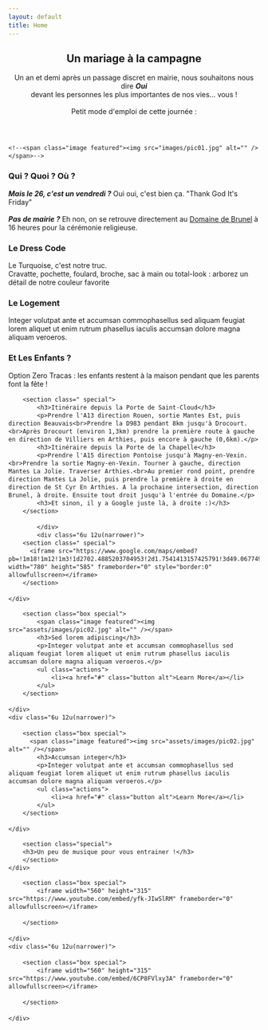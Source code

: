 ```yaml
---
layout: default
title: Home
---
```


<section class="box special">
	<header class="major">
		<h2>Un mariage à la campagne
		</h2>
		<p>Un an et demi après un passage discret en mairie, nous souhaitons nous dire <em><b>Oui</b></em><br>devant les personnes les plus importantes de nos vies... vous !<br><br>Petit mode d'emploi de cette journée :</p>
	</header>

	<!--<span class="image featured"><img src="images/pic01.jpg" alt="" /></span>-->

</section>

<section class="box special features">
	<div class="features-row">
		<section>
			<span class="icon major fa-heart accent4"></span>
			<h3>Qui ? Quoi ? Où ?</h3>
			<p><i><b>Mais le 26, c'est un vendredi ?</b></i> Oui oui, c'est bien ça. "Thank God It's Friday"<br><br><b><i>Pas de mairie ?</i></b> Eh non, on se retrouve directement au <a href="#plans">Domaine de Brunel</a> à 16 heures pour la cérémonie religieuse.</p>
		</section>
		<section>
			<span class="icon major fa-suitcase accent3"></span>
			<h3>Le Dress Code</h3>
			<p>Le Turquoise, c'est notre truc.<br>Cravatte, pochette, foulard, broche, sac à main ou total-look : arborez un détail de notre couleur favorite</p>
		</section>
	</div>
	<div class="features-row">
	<section>
		<span class="icon major fa-hotel accent5"></span>
		<h3>Le Logement</h3>
		<p>Integer volutpat ante et accumsan commophasellus sed aliquam feugiat lorem aliquet ut enim rutrum phasellus iaculis accumsan dolore magna aliquam veroeros.</p>
	</section>
		<section>
			<span class="icon major fa-child accent2"></span>
			<h3>Et Les Enfants ?</h3>
			<p>Option Zero Tracas : les enfants restent à la maison pendant que les parents font la fête !</p>
		</section>
	</div>
</section>

<section class="box special" id="plans">
<div class="row">
	<div class="6u 12u(narrower)">

		<section class=" special">
			<h3>Itinéraire depuis la Porte de Saint-Cloud</h3>
			<p>Prendre l'A13 direction Rouen, sortie Mantes Est, puis direction Beauvais<br>Prendre la D983 pendant 8km jusqu'à Drocourt.<br>Après Drocourt (environ 1,3km) prendre la première route à gauche en direction de Villiers en Arthies, puis encore à gauche (0,6km).</p>
			<h3>Itinéraire depuis la Porte de la Chapelle</h3>
			<p>Prendre l'A15 direction Pontoise jusqu'à Magny-en-Vexin.<br>Prendre la sortie Magny-en-Vexin. Tourner à gauche, direction Mantes La Jolie. Traverser Arthies.<br>Au premier rond point, prendre direction Mantes La Jolie, puis prendre la première à droite en direction de St Cyr En Arthies. A la prochaine intersection, direction Brunel, à droite. Ensuite tout droit jusqu'à l'entrée du Domaine.</p>
			<h3>Et sinon, il y a Google juste là, à droite :)</h3>
		</section>

			</div>
			<div class="6u 12u(narrower)">
		<section class=" special">
		  <iframe src="https://www.google.com/maps/embed?pb=!1m18!1m12!1m3!1d2702.4885203704953!2d1.7541413157425791!3d49.067749979308594!2m3!1f0!2f0!3f0!3m2!1i1024!2i768!4f13.1!3m3!1m2!1s0x47e6ea806e2a5d49%3A0x92998ae9b38e1d48!2sDomaine+de+Brunel!5e1!3m2!1sfr!2sfr!4v1480863371138" width="780" height="585" frameborder="0" style="border:0" allowfullscreen></iframe>
		</section>

	</div>
</div>
</section>

<div class="row">
	<div class="6u 12u(narrower)">

		<section class="box special">
			<span class="image featured"><img src="assets/images/pic02.jpg" alt="" /></span>
			<h3>Sed lorem adipiscing</h3>
			<p>Integer volutpat ante et accumsan commophasellus sed aliquam feugiat lorem aliquet ut enim rutrum phasellus iaculis accumsan dolore magna aliquam veroeros.</p>
			<ul class="actions">
				<li><a href="#" class="button alt">Learn More</a></li>
			</ul>
		</section>

	</div>
	<div class="6u 12u(narrower)">

		<section class="box special">
		  <span class="image featured"><img src="assets/images/pic02.jpg" alt="" /></span>
			<h3>Accumsan integer</h3>
			<p>Integer volutpat ante et accumsan commophasellus sed aliquam feugiat lorem aliquet ut enim rutrum phasellus iaculis accumsan dolore magna aliquam veroeros.</p>
			<ul class="actions">
				<li><a href="#" class="button alt">Learn More</a></li>
			</ul>
		</section>

	</div>
</div>

<div class="row">
	<div class="12u 12u(narrower)">

		<section class="special">
		<h3>Un peu de musique pour vous entrainer !</h3>
		</section>
	</div>
</div>


<div class="row">
	<div class="6u 12u(narrower)">

		<section class="box special">
			<iframe width="560" height="315" src="https://www.youtube.com/embed/yfk-JIwSlRM" frameborder="0" allowfullscreen></iframe>

		</section>

	</div>
	<div class="6u 12u(narrower)">

		<section class="box special">
			<iframe width="560" height="315" src="https://www.youtube.com/embed/6CP8FVlxy3A" frameborder="0" allowfullscreen></iframe>

		</section>

	</div>
</div>
